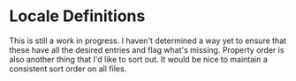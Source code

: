 # Locale Definitions

This is still a work in progress.
I haven't determined a way yet to ensure that these have all the desired entries and flag what's missing.
Property order is also another thing that I'd like to sort out.
It would be nice to maintain a consistent sort order on all files.
